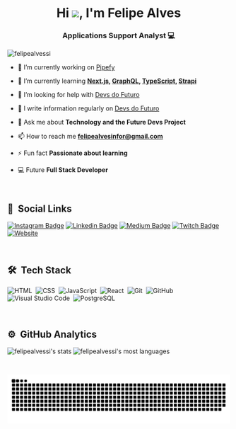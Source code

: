 <h1 align = "center"> Hi <img src="https://raw.githubusercontent.com/kaueMarques/kaueMarques/master/hi.gif" width="30px">, I'm Felipe Alves </h1>
<h3 align = "center"> Applications Support Analyst 💻 </h3>


<p align = "left" > <img src = "https://komarev.com/ghpvc/?username=felipealvessi" alt = "felipealvessi" /> </p>

- 🔭 I’m currently working on [Pipefy](https://pipefy.com)

- 🌱 I’m currently learning **[Next.js](https://nextjs.org/), [GraphQL](https://graphql.org/), [TypeScript](https://www.typescriptlang.org/), [Strapi](https://strapi.io/)**

- 🤝 I’m looking for help with [Devs do Futuro](https://devsdofuturo.com.br)

- 📝 I write information regularly on [Devs do Futuro](https://www.instagram.com/devsdofuturo/)

- 💬 Ask me about **Technology and the Future Devs Project**

- 📫 How to reach me **felipealvesinfor@gmail.com**

- ⚡ Fun fact **Passionate about learning**

- 💻 Future **Full Stack Developer**
<br>

## :iphone: &nbsp;Social Links



[![Instagram Badge](https://img.shields.io/badge/Instagram-E4405F?style=for-the-badge&logo=instagram&logoColor=white&link=https://www.instagram.com/felipealvessi)](https://www.instagram.com/felipealvessi)
[![Linkedin Badge](https://img.shields.io/badge/LinkedIn-0077B5?style=for-the-badge&logo=linkedin&logoColor=white&link=https://www.linkedin.com/in/felipealvessi/)](https://www.linkedin.com/in/felipealvessi/)
[![Medium Badge](https://img.shields.io/badge/Medium-12100E?style=for-the-badge&logo=medium&logoColor=white&link=https://felipealvessi.medium.com/)](https://medium.com/@felipealvessi)
[![Twitch Badge](https://img.shields.io/twitch/status/felipealvessi?style=for-the-badge&logo=twitch&logoColor=purpe&link=https://www.twitch.tv/felipealvessi/)](https://www.twitch.tv/felipealvessi)
[![Website](https://img.shields.io/badge/website-000000?style=for-the-badge&logo=About.me&logoColor=white&link=https://www.felipealvessi.com.br/)](https://www.felipealvessi.com.br/)


<br>

## 🛠 &nbsp;Tech Stack

![HTML](https://img.shields.io/badge/-HTML-05122A?style=flat&logo=HTML5)&nbsp;
![CSS](https://img.shields.io/badge/-CSS-05122A?style=flat&logo=CSS3&logoColor=1572B6)&nbsp;
![JavaScript](https://img.shields.io/badge/-JavaScript-05122A?style=flat&logo=javascript)&nbsp;
![React](https://img.shields.io/badge/-React-05122A?style=flat&logo=react)&nbsp;
![Git](https://img.shields.io/badge/-Git-05122A?style=flat&logo=git)&nbsp;
![GitHub](https://img.shields.io/badge/-GitHub-05122A?style=flat&logo=github)&nbsp;
![Visual Studio Code](https://img.shields.io/badge/-Visual%20Studio%20Code-05122A?style=flat&logo=visual-studio-code&logoColor=007ACC)&nbsp;
![PostgreSQL](https://img.shields.io/badge/-PostgreSQL-05122A?style=flat&logo=postgresql)&nbsp;

<br>


## ⚙️ &nbsp;GitHub Analytics

<p align="left">
<img width="530em" src="https://github-readme-stats.vercel.app/api?username=felipealvessi&show_icons=true&theme=vision-friendly-dark" alt="felipealvessi's stats"/>
<img width="530em" src="https://github-readme-stats.vercel.app/api/top-langs/?username=felipealvessi&layout=compact&theme=vision-friendly-dark" alt="felipealvessi's most languages"/>
</p>

<br>

 ![Snake animation](https://github.com/nicholaslima/nicholaslima/blob/output/github-contribution-grid-snake.svg)
 
